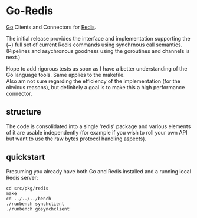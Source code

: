 # Go-Redis

[Go][Go] Clients and Connectors for [Redis][Redis].  

The initial release provides the interface and implementation supporting the (~) full set of current Redis commands using synchrnous call semantics.  (Pipelines and asychronous goodness using the goroutines and channels is next.)

Hope to add rigorous tests as soon as I have a better understanding of the Go language tools.  Same applies to the makefile.  
Also am not sure regarding the efficiency of the implementation (for the obvious reasons), but definitely a goal is to make this a high performance connector.

## structure

The code is consolidated into a single 'redis' package and various elements of it are usable independently (for example if you wish to roll your own API but want to use the raw bytes protocol handling aspects).

## quickstart

Presuming you already have both Go and Redis installed and a running local Redis server:

	cd src/pkg/redis
	make
	cd ../../../bench
	./runbench synchclient
	./runbench gosynchclient


[Go]: http://golang.org/
[Redis]: http://github.com/antirez/redis

